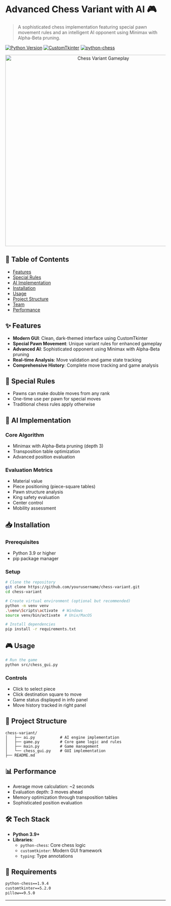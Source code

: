 # Advanced Chess Variant with AI 🎮
> A sophisticated chess implementation featuring special pawn movement rules and an intelligent AI opponent using Minimax with Alpha-Beta pruning.

[![Python Version](https://img.shields.io/badge/python-3.9%2B-blue.svg)](https://www.python.org/downloads/)
[![CustomTkinter](https://img.shields.io/badge/CustomTkinter-5.2.0-blue.svg)](https://github.com/TomSchimansky/CustomTkinter)
[![python-chess](https://img.shields.io/badge/python--chess-1.9.4-green.svg)](https://python-chess.readthedocs.io/)

<p align="center">
  <img src="assets/gameplay.gif" alt="Chess Variant Gameplay" width="600"/>
</p>

## 📑 Table of Contents
- [Features](#-features)
- [Special Rules](#-special-rules)
- [AI Implementation](#-ai-implementation)
- [Installation](#-installation)
- [Usage](#-usage)
- [Project Structure](#-project-structure)
- [Team](#-team)
- [Performance](#-performance)

## ✨ Features
- **Modern GUI**: Clean, dark-themed interface using CustomTkinter
- **Special Pawn Movement**: Unique variant rules for enhanced gameplay
- **Advanced AI**: Sophisticated opponent using Minimax with Alpha-Beta pruning
- **Real-time Analysis**: Move validation and game state tracking
- **Comprehensive History**: Complete move tracking and game analysis

## 🎲 Special Rules
- Pawns can make double moves from any rank
- One-time use per pawn for special moves
- Traditional chess rules apply otherwise

## 🤖 AI Implementation
### Core Algorithm
- Minimax with Alpha-Beta pruning (depth 3)
- Transposition table optimization
- Advanced position evaluation

### Evaluation Metrics
- Material value
- Piece positioning (piece-square tables)
- Pawn structure analysis
- King safety evaluation
- Center control
- Mobility assessment

## 📥 Installation

### Prerequisites
- Python 3.9 or higher
- pip package manager

### Setup
```bash
# Clone the repository
git clone https://github.com/yourusername/chess-variant.git
cd chess-variant

# Create virtual environment (optional but recommended)
python -m venv venv
.\venv\Scripts\activate  # Windows
source venv/bin/activate  # Unix/MacOS

# Install dependencies
pip install -r requirements.txt
```

## 🎮 Usage
```bash
# Run the game
python src/chess_gui.py
```

### Controls
- Click to select piece
- Click destination square to move
- Game status displayed in info panel
- Move history tracked in right panel

## 📁 Project Structure
```
chess-variant/
│   ├── ai.py           # AI engine implementation
│   ├── game.py         # Core game logic and rules
│   ├── main.py         # Game management
│   └── chess_gui.py    # GUI implementation
├── README.md
```

## 📊 Performance
- Average move calculation: ~2 seconds
- Evaluation depth: 3 moves ahead
- Memory optimization through transposition tables
- Sophisticated position evaluation

## 🛠️ Tech Stack
- **Python 3.9+**
- **Libraries**:
  - `python-chess`: Core chess logic
  - `customtkinter`: Modern GUI framework
  - `typing`: Type annotations

## 📝 Requirements
```txt
python-chess==1.9.4
customtkinter==5.2.0
pillow==9.5.0
```
---